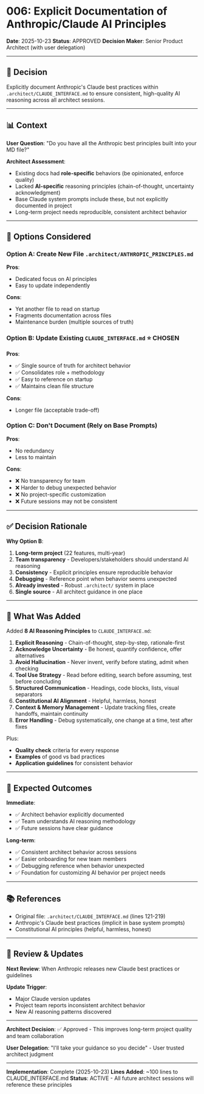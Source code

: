 # 006: Explicit Documentation of Anthropic/Claude AI Principles

**Date**: 2025-10-23
**Status**: APPROVED
**Decision Maker**: Senior Product Architect (with user delegation)

---

## 🎯 Decision

Explicitly document Anthropic's Claude best practices within `.architect/CLAUDE_INTERFACE.md` to ensure consistent, high-quality AI reasoning across all architect sessions.

---

## 📊 Context

**User Question**: "Do you have all the Anthropic best principles built into your MD file?"

**Architect Assessment**:
- Existing docs had **role-specific** behaviors (be opinionated, enforce quality)
- Lacked **AI-specific** reasoning principles (chain-of-thought, uncertainty acknowledgment)
- Base Claude system prompts include these, but not explicitly documented in project
- Long-term project needs reproducible, consistent architect behavior

---

## 🤔 Options Considered

### Option A: Create New File `.architect/ANTHROPIC_PRINCIPLES.md`
**Pros**:
- Dedicated focus on AI principles
- Easy to update independently

**Cons**:
- Yet another file to read on startup
- Fragments documentation across files
- Maintenance burden (multiple sources of truth)

### Option B: Update Existing `CLAUDE_INTERFACE.md` ⭐ **CHOSEN**
**Pros**:
- ✅ Single source of truth for architect behavior
- ✅ Consolidates role + methodology
- ✅ Easy to reference on startup
- ✅ Maintains clean file structure

**Cons**:
- Longer file (acceptable trade-off)

### Option C: Don't Document (Rely on Base Prompts)
**Pros**:
- No redundancy
- Less to maintain

**Cons**:
- ❌ No transparency for team
- ❌ Harder to debug unexpected behavior
- ❌ No project-specific customization
- ❌ Future sessions may not be consistent

---

## ✅ Decision Rationale

**Why Option B**:

1. **Long-term project** (22 features, multi-year)
2. **Team transparency** - Developers/stakeholders should understand AI reasoning
3. **Consistency** - Explicit principles ensure reproducible behavior
4. **Debugging** - Reference point when behavior seems unexpected
5. **Already invested** - Robust `.architect/` system in place
6. **Single source** - All architect guidance in one place

---

## 📝 What Was Added

Added **8 AI Reasoning Principles** to `CLAUDE_INTERFACE.md`:

1. **Explicit Reasoning** - Chain-of-thought, step-by-step, rationale-first
2. **Acknowledge Uncertainty** - Be honest, quantify confidence, offer alternatives
3. **Avoid Hallucination** - Never invent, verify before stating, admit when checking
4. **Tool Use Strategy** - Read before editing, search before assuming, test before concluding
5. **Structured Communication** - Headings, code blocks, lists, visual separators
6. **Constitutional AI Alignment** - Helpful, harmless, honest
7. **Context & Memory Management** - Update tracking files, create handoffs, maintain continuity
8. **Error Handling** - Debug systematically, one change at a time, test after fixes

Plus:
- **Quality check** criteria for every response
- **Examples** of good vs bad practices
- **Application guidelines** for consistent behavior

---

## 🎯 Expected Outcomes

**Immediate**:
- ✅ Architect behavior explicitly documented
- ✅ Team understands AI reasoning methodology
- ✅ Future sessions have clear guidance

**Long-term**:
- ✅ Consistent architect behavior across sessions
- ✅ Easier onboarding for new team members
- ✅ Debugging reference when behavior unexpected
- ✅ Foundation for customizing AI behavior per project needs

---

## 📚 References

- Original file: `.architect/CLAUDE_INTERFACE.md` (lines 121-219)
- Anthropic's Claude best practices (implicit in base system prompts)
- Constitutional AI principles (helpful, harmless, honest)

---

## 🔄 Review & Updates

**Next Review**: When Anthropic releases new Claude best practices or guidelines

**Update Trigger**:
- Major Claude version updates
- Project team reports inconsistent architect behavior
- New AI reasoning patterns discovered

---

**Architect Decision**: ✅ Approved - This improves long-term project quality and team collaboration

**User Delegation**: "I'll take your guidance so you decide" - User trusted architect judgment

---

**Implementation**: Complete (2025-10-23)
**Lines Added**: ~100 lines to CLAUDE_INTERFACE.md
**Status**: ACTIVE - All future architect sessions will reference these principles
